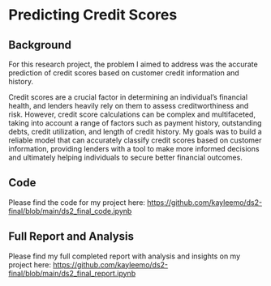 # Predicting Credit Scores

## Background
For this research project, the problem I aimed to address was the accurate prediction of credit scores based on customer credit information and history. 

Credit scores are a crucial factor in determining an individual’s financial health, and lenders heavily rely on them to assess creditworthiness and risk. However, credit score calculations can be complex and multifaceted, taking into account a range of factors such as payment history, outstanding debts, credit utilization, and length of credit history. My goals was to build a reliable model that can accurately classify credit scores based on customer information, providing lenders with a tool to make more informed decisions and ultimately helping individuals to secure better financial outcomes.

## Code
Please find the code for my project here: <https://github.com/kayleemo/ds2-final/blob/main/ds2_final_code.ipynb>

## Full Report and Analysis
Please find my full completed report with analysis and insights on my project here: <https://github.com/kayleemo/ds2-final/blob/main/ds2_final_report.ipynb>
